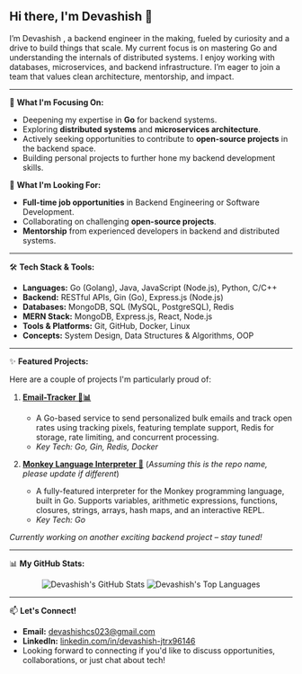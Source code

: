 <picture>
  <source media="(prefers-color-scheme: dark)" srcset="YOUR_DARK_MODE_BANNER_URL_HERE_IF_YOU_HAVE_ONE">
  <source media="(prefers-color-scheme: light)" srcset="YOUR_LIGHT_MODE_BANNER_URL_HERE_IF_YOU_HAVE_ONE">
  </picture>

## Hi there, I'm Devashish 👋

I’m Devashish , a backend engineer in the making, fueled by curiosity and a drive to build things that scale.
My current focus is on mastering Go and understanding the internals of distributed systems.
I enjoy working with databases, microservices, and backend infrastructure.
I’m eager to join a team that values clean architecture, mentorship, and impact.

---

🌱 **What I'm Focusing On:**

* Deepening my expertise in **Go** for backend systems.
* Exploring **distributed systems** and **microservices architecture**.
* Actively seeking opportunities to contribute to **open-source projects** in the backend space.
* Building personal projects to further hone my backend development skills.

🚀 **What I'm Looking For:**

* **Full-time job opportunities** in Backend Engineering or Software Development.
* Collaborating on challenging **open-source projects**.
* **Mentorship** from experienced developers in backend and distributed systems.

---

🛠️ **Tech Stack & Tools:**

* **Languages:** Go (Golang), Java, JavaScript (Node.js), Python, C/C++
* **Backend:** RESTful APIs, Gin (Go), Express.js (Node.js)
* **Databases:** MongoDB, SQL (MySQL, PostgreSQL), Redis
* **MERN Stack:** MongoDB, Express.js, React, Node.js
* **Tools & Platforms:** Git, GitHub, Docker, Linux
* **Concepts:** System Design, Data Structures & Algorithms, OOP

---

✨ **Featured Projects:**

Here are a couple of projects I'm particularly proud of:

1.  **[Email-Tracker 📧📊](https://github.com/Devashish08/Email-Tracker)**
    * A Go-based service to send personalized bulk emails and track open rates using tracking pixels, featuring template support, Redis for storage, rate limiting, and concurrent processing.
    * *Key Tech: Go, Gin, Redis, Docker*

2.  **[Monkey Language Interpreter 🐒](https://github.com/Devashish08/Interpreter)** (*Assuming this is the repo name, please update if different*)
    * A fully-featured interpreter for the Monkey programming language, built in Go. Supports variables, arithmetic expressions, functions, closures, strings, arrays, hash maps, and an interactive REPL.
    * *Key Tech: Go*

*Currently working on another exciting backend project – stay tuned!*

---

📊 **My GitHub Stats:**

<p align="center">
  <img src="https://github-readme-stats.vercel.app/api?username=Devashish08&show_icons=true&theme=tokyonight&hide_border=true&rank_icon=github" alt="Devashish's GitHub Stats"/>
  <img src="https://github-readme-stats.vercel.app/api/top-langs/?username=Devashish08&layout=compact&theme=tokyonight&hide_border=true" alt="Devashish's Top Languages"/>
</p>

---

📫 **Let's Connect!**

* **Email:** [devashishcs023@gmail.com](mailto:devashishcs023@gmail.com)
* **LinkedIn:** [linkedin.com/in/devashish-jtrx96146](https://linkedin.com/in/devashish-jtrx96146)
* Looking forward to connecting if you'd like to discuss opportunities, collaborations, or just chat about tech!
